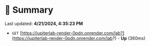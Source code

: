 # 📖 Summary
Last updated: **4/21/2024, 4:35:23 PM**

- `GET` [https://jupiterlab-render-0pdn.onrender.com/lab?](https://jupiterlab-render-0pdn.onrender.com/lab?) - **Up** (360ms)
